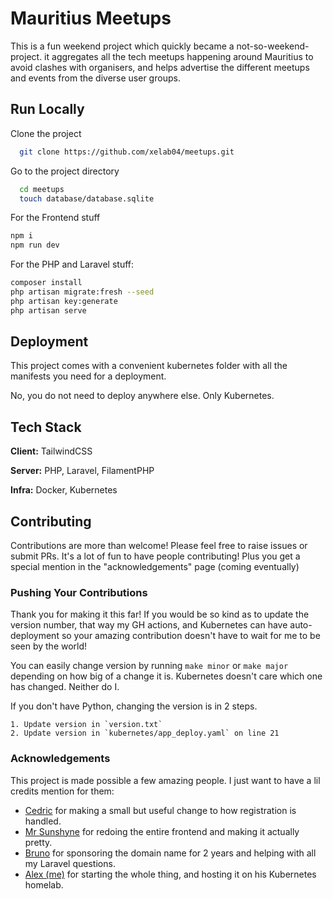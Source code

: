 
# Mauritius Meetups

This is a fun weekend project which quickly became a not-so-weekend-project. it aggregates all the tech meetups happening around Mauritius to avoid clashes with organisers, and helps advertise the different meetups and events from the diverse user groups.


## Run Locally

Clone the project

```bash
  git clone https://github.com/xelab04/meetups.git
```

Go to the project directory

```bash
  cd meetups
  touch database/database.sqlite
```

For the Frontend stuff
```bash
npm i
npm run dev
```

For the PHP and Laravel stuff:
```bash
composer install
php artisan migrate:fresh --seed
php artisan key:generate
php artisan serve
```


## Deployment

This project comes with a convenient kubernetes folder with all the manifests you need for a deployment.

No, you do not need to deploy anywhere else. Only Kubernetes.


## Tech Stack

**Client:** TailwindCSS

**Server:** PHP, Laravel, FilamentPHP

**Infra:** Docker, Kubernetes


## Contributing

Contributions are more than welcome! Please feel free to raise issues or submit PRs. It's a lot of fun to have people contributing! Plus you get a special mention in the "acknowledgements" page (coming eventually)

### Pushing Your Contributions

Thank you for making it this far! If you would be so kind as to update the version number, that way my GH actions, and Kubernetes can have auto-deployment so your amazing contribution doesn't have to wait for me to be seen by the world!

You can easily change version by running `make minor` or `make major` depending on how big of a change it is. Kubernetes doesn't care which one has changed. Neither do I.

If you don't have Python, changing the version is in 2 steps.

    1. Update version in `version.txt`
    2. Update version in `kubernetes/app_deploy.yaml` on line 21
    
    
### Acknowledgements

This project is made possible a few amazing people. I just want to have a lil credits mention for them:

- [Cedric](https://github.com/cedpoilly) for making a small but useful change to how registration is handled.
- [Mr Sunshyne](https://github.com/MrSunshyne/) for redoing the entire frontend and making it actually pretty.
- [Bruno](https://github.com/eznix86/) for sponsoring the domain name for 2 years and helping with all my Laravel questions.
- [Alex (me)](https://github.com/xelab04) for starting the whole thing, and hosting it on his Kubernetes homelab.
